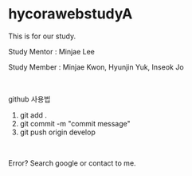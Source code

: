 # hycorawebstudyA
This is for our study.

Study Mentor : Minjae Lee

Study Member : Minjae Kwon, Hyunjin Yuk, Inseok Jo

<br>

github 사용법

1. git add .
2. git commit -m "commit message"
3. git push origin develop
<br>

Error?
Search google or contact to me.
